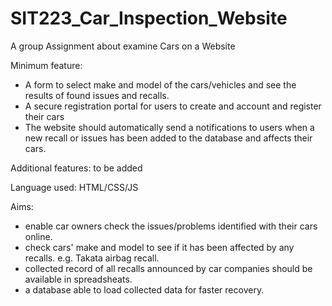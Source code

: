 # SIT223_Car_Inspection_Website
A group Assignment about examine Cars on a Website

Minimum feature:
* A form to select make and model of the cars/vehicles and see the results of found issues and recalls.
* A secure registration portal for users to create and account and register their cars
* The website should automatically send a notifications to users when a new recall or issues has been added to the database and affects their cars.

Additional features:
to be added

Language used:
HTML/CSS/JS

Aims:
* enable car owners check the issues/problems identified with their cars online.
* check cars' make and model to see if it has been affected by any recalls. e.g. Takata airbag recall.
* collected record of all recalls announced by car companies should be available in spreadsheats.
* a database able to load collected data for faster recovery.
